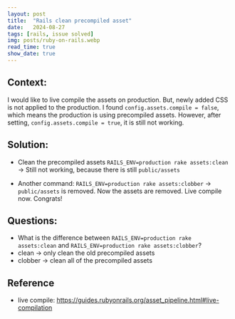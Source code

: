 ```yaml
---
layout: post
title:  "Rails clean precompiled asset"
date:   2024-08-27
tags: [rails, issue solved]
img: posts/ruby-on-rails.webp
read_time: true
show_date: true
---
```


## Context:
I would like to live compile the assets on production.
But, newly added CSS is not applied to the production.
I found `config.assets.compile = false`, which means the production is using precompiled assets.
However, after setting, `config.assets.compile = true`, it is still not working.

## Solution:
* Clean the precompiled assets `RAILS_ENV=production rake assets:clean`
-> Still not working, because there is still `public/assets`

* Another command: `RAILS_ENV=production rake assets:clobber`
-> `public/assets` is removed. Now the assets are removed.
Live compile now.
Congrats!

## Questions:
* What is the difference between `RAILS_ENV=production rake assets:clean` and `RAILS_ENV=production rake assets:clobber`?
* clean -> only clean the old precompiled assets
* clobber -> clean all of the precompiled assets

## Reference
* live compile: https://guides.rubyonrails.org/asset_pipeline.html#live-compilation
